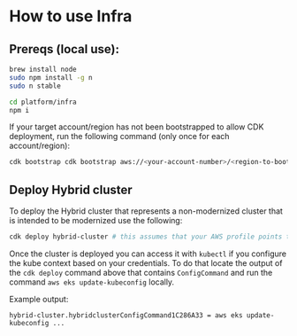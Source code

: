 # How to use Infra

## Prereqs (local use):

```bash
brew install node
sudo npm install -g n
sudo n stable 

cd platform/infra
npm i 
```

If your target account/region has not been bootstrapped to allow CDK deployment, run the following command (only once for each account/region):

```bash
cdk bootstrap cdk bootstrap aws://<your-account-number>/<region-to-bootstrap>
```

## Deploy Hybrid cluster

To deploy the Hybrid cluster that represents a non-modernized cluster that is intended to be modernized use the following:

```bash
cdk deploy hybrid-cluster # this assumes that your AWS profile points to the right account/region
```

Once the cluster is deployed you can access it with `kubectl` if you configure the kube context based on your credentials. To do that
locate the output of the `cdk deploy` command above that contains `ConfigCommand` and run the command `aws eks update-kubeconfig` locally.

Example output:

```
hybrid-cluster.hybridclusterConfigCommand1C286A33 = aws eks update-kubeconfig ... 
```

